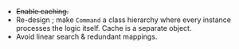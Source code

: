
 - ~~Enable caching.~~
 - Re-design ; make `Command` a class hierarchy where every instance processes the logic itself. Cache is a separate object.
 - Avoid linear search & redundant mappings.
